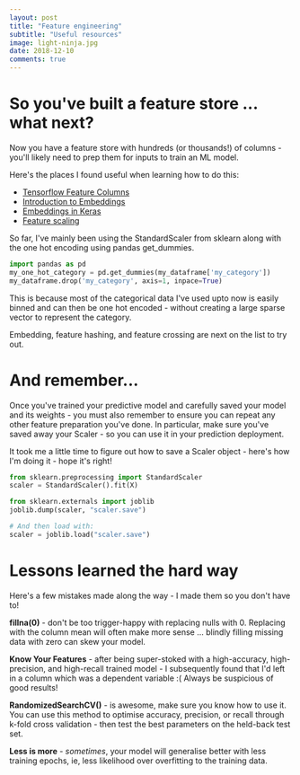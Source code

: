```yaml
---
layout: post
title: "Feature engineering"
subtitle: "Useful resources"
image: light-ninja.jpg
date: 2018-12-10
comments: true
---
```

# So you've built a feature store ... what next?

Now you have a feature store with hundreds (or thousands!) of columns - you'll likely need to prep them for inputs to train an ML model.

Here's the places I found useful when learning how to do this:

* [Tensorflow Feature Columns](https://www.tensorflow.org/guide/feature_columns)
* [Introduction to Embeddings](https://developers.google.com/machine-learning/crash-course/embeddings/video-lecture)
* [Embeddings in Keras](http://flovv.github.io/Embeddings_with_keras/)
* [Feature scaling](https://sebastianraschka.com/Articles/2014_about_feature_scaling.html)

So far, I've mainly been using the StandardScaler from sklearn along with the one hot encoding using pandas get_dummies.

```python
import pandas as pd
my_one_hot_category = pd.get_dummies(my_dataframe['my_category'])
my_dataframe.drop('my_category', axis=1, inpace=True)
```


This is because most of the categorical data I've used upto now is easily binned and can then be one hot encoded - without creating a large sparse vector to represent the category.

Embedding, feature hashing, and feature crossing are next on the list to try out.

# And remember...
Once you've trained your predictive model and carefully saved your model and its weights - you must also remember to ensure you can repeat any other feature preparation you've done.  In particular, make sure you've saved away your Scaler - so you can use it in your prediction deployment.

It took me a little time to figure out how to save a Scaler object - here's how I'm doing it - hope it's right!

```python
from sklearn.preprocessing import StandardScaler
scaler = StandardScaler().fit(X)

from sklearn.externals import joblib
joblib.dump(scaler, "scaler.save")

# And then load with:
scaler = joblib.load("scaler.save")
```

# Lessons learned the hard way
Here's a few mistakes made along the way - I made them so you don't have to!

**fillna(0)** - don't be too trigger-happy with replacing nulls with 0.  Replacing with the column mean will often make more sense ... blindly filling missing data with zero can skew your model.

**Know Your Features** - after being super-stoked with a high-accuracy, high-precision, and high-recall trained model - I subsequently found that I'd left in a column which was a dependent variable :(   Always be suspicious of good results!

**RandomizedSearchCV()** - is awesome, make sure you know how to use it.   You can use this method to optimise accuracy, precision, or recall through k-fold cross validation - then test the best parameters on the held-back test set.

**Less is more** - _sometimes_, your model will generalise better with less training epochs, ie, less likelihood over overfitting to the training data.